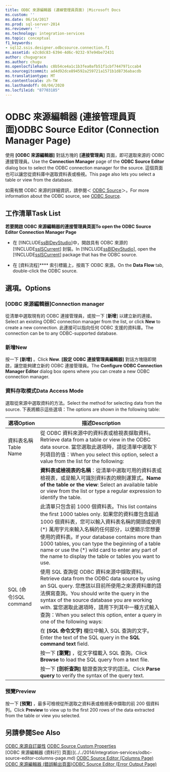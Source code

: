 ```yaml
---
title: ODBC 來源編輯器 (連線管理員頁面) |Microsoft Docs
ms.custom: ''
ms.date: 06/14/2017
ms.prod: sql-server-2014
ms.reviewer: ''
ms.technology: integration-services
ms.topic: conceptual
f1_keywords:
- sql12.ssis.designer.odbcsource.connection.f1
ms.assetid: e2c8dc83-6394-4d6c-9232-97e94be72431
author: chugugrace
ms.author: chugu
ms.openlocfilehash: c8b54ce4a1c1b3fea0afb51f1cbf7447971ccab4
ms.sourcegitcommit: ad4d92dce894592a259721a1571b1d8736abacdb
ms.translationtype: MT
ms.contentlocale: zh-TW
ms.lasthandoff: 08/04/2020
ms.locfileid: "87703185"
---
```

# <a name="odbc-source-editor-connection-manager-page"></a><span data-ttu-id="aff8b-102">ODBC 來源編輯器 (連接管理員頁面)</span><span class="sxs-lookup"><span data-stu-id="aff8b-102">ODBC Source Editor (Connection Manager Page)</span></span>
  <span data-ttu-id="aff8b-103">使用 **[ODBC 來源編輯器]** 對話方塊的 **[連接管理員]** 頁面，即可選取來源的 ODBC 連接管理員。</span><span class="sxs-lookup"><span data-stu-id="aff8b-103">Use the **Connection Manager** page of the **ODBC Source Editor** dialog box to select the ODBC connection manager for the source.</span></span> <span data-ttu-id="aff8b-104">這個頁面也可以讓您從資料庫中選取資料表或檢視。</span><span class="sxs-lookup"><span data-stu-id="aff8b-104">This page also lets you select a table or view from the database.</span></span>  
  
 <span data-ttu-id="aff8b-105">如需有關 ODBC 來源的詳細資訊，請參閱＜ [ODBC Source](data-flow/odbc-source.md)＞。</span><span class="sxs-lookup"><span data-stu-id="aff8b-105">For more information about the ODBC source, see [ODBC Source](data-flow/odbc-source.md).</span></span>  
  
## <a name="task-list"></a><span data-ttu-id="aff8b-106">工作清單</span><span class="sxs-lookup"><span data-stu-id="aff8b-106">Task List</span></span>  
 <span data-ttu-id="aff8b-107">**若要開啟 ODBC 來源編輯器的連接管理員頁面**</span><span class="sxs-lookup"><span data-stu-id="aff8b-107">**To open the ODBC Source Editor Connection Manager Page**</span></span>  
  
-   <span data-ttu-id="aff8b-108">在 [!INCLUDE[ssBIDevStudio](../includes/ssbidevstudio-md.md)]中，開啟具有 ODBC 來源的 [!INCLUDE[ssISCurrent](../includes/ssiscurrent-md.md)] 封裝。</span><span class="sxs-lookup"><span data-stu-id="aff8b-108">In [!INCLUDE[ssBIDevStudio](../includes/ssbidevstudio-md.md)], open the [!INCLUDE[ssISCurrent](../includes/ssiscurrent-md.md)] package that has the ODBC source.</span></span>  
  
-   <span data-ttu-id="aff8b-109">在 [資料流程]\*\*\*\* 索引標籤上，按兩下 ODBC 來源。</span><span class="sxs-lookup"><span data-stu-id="aff8b-109">On the **Data Flow** tab, double-click the ODBC source.</span></span>  
  
## <a name="options"></a><span data-ttu-id="aff8b-110">選項。</span><span class="sxs-lookup"><span data-stu-id="aff8b-110">Options</span></span>  
  
### <a name="connection-manager"></a><span data-ttu-id="aff8b-111">[ODBC 來源編輯器]</span><span class="sxs-lookup"><span data-stu-id="aff8b-111">Connection manager</span></span>  
 <span data-ttu-id="aff8b-112">從清單中選取現有的 ODBC 連接管理員，或按一下 [**新增**] 以建立新的連接。</span><span class="sxs-lookup"><span data-stu-id="aff8b-112">Select an existing ODBC connection manager from the list, or click **New** to create a new connection.</span></span> <span data-ttu-id="aff8b-113">此連接可以指向任何 ODBC 支援的資料庫。</span><span class="sxs-lookup"><span data-stu-id="aff8b-113">The connection can be to any ODBC-supported database.</span></span>  
  
### <a name="new"></a><span data-ttu-id="aff8b-114">新增</span><span class="sxs-lookup"><span data-stu-id="aff8b-114">New</span></span>  
 <span data-ttu-id="aff8b-115">按一下 **[新增]** 。</span><span class="sxs-lookup"><span data-stu-id="aff8b-115">Click **New**.</span></span> <span data-ttu-id="aff8b-116">**[設定 ODBC 連接管理員編輯器]** 對話方塊隨即開啟，讓您能夠建立新的 ODBC 連接管理員。</span><span class="sxs-lookup"><span data-stu-id="aff8b-116">The **Configure ODBC Connection Manager Editor** dialog box opens where you can create a new ODBC connection manager.</span></span>  
  
### <a name="data-access-mode"></a><span data-ttu-id="aff8b-117">資料存取模式</span><span class="sxs-lookup"><span data-stu-id="aff8b-117">Data Access Mode</span></span>  
 <span data-ttu-id="aff8b-118">選取從來源中選取資料的方法。</span><span class="sxs-lookup"><span data-stu-id="aff8b-118">Select the method for selecting data from the source.</span></span> <span data-ttu-id="aff8b-119">下表將顯示這些選項：</span><span class="sxs-lookup"><span data-stu-id="aff8b-119">The options are shown in the following table:</span></span>  
  
|<span data-ttu-id="aff8b-120">選項</span><span class="sxs-lookup"><span data-stu-id="aff8b-120">Option</span></span>|<span data-ttu-id="aff8b-121">描述</span><span class="sxs-lookup"><span data-stu-id="aff8b-121">Description</span></span>|  
|------------|-----------------|  
|<span data-ttu-id="aff8b-122">資料表名稱</span><span class="sxs-lookup"><span data-stu-id="aff8b-122">Table Name</span></span>|<span data-ttu-id="aff8b-123">從 ODBC 資料來源中的資料表或檢視表擷取資料。</span><span class="sxs-lookup"><span data-stu-id="aff8b-123">Retrieve data from a table or view in the ODBC data source.</span></span> <span data-ttu-id="aff8b-124">當您選取此選項時，請從清單中選取下列項目的值：</span><span class="sxs-lookup"><span data-stu-id="aff8b-124">When you select this option, select a value from the list for the following:</span></span>|  
||<span data-ttu-id="aff8b-125">**資料表或檢視表的名稱**：從清單中選取可用的資料表或檢視表，或是輸入可識別資料表的規則運算式。</span><span class="sxs-lookup"><span data-stu-id="aff8b-125">**Name of the table or the view**: Select an available table or view from the list or type a regular expression to identify the table.</span></span>|  
||<span data-ttu-id="aff8b-126">此清單只包含前 1000 個資料表。</span><span class="sxs-lookup"><span data-stu-id="aff8b-126">This list contains the first 1000 tables only.</span></span> <span data-ttu-id="aff8b-127">如果您的資料庫包含超過 1000 個資料表，您可以輸入資料表名稱的開頭或使用 (\*) 萬用字元來輸入名稱的任何部分，以便顯示您想要使用的資料表。</span><span class="sxs-lookup"><span data-stu-id="aff8b-127">If your database contains more than 1000 tables, you can type the beginning of a table name or use the (\*) wild card to enter any part of the name to display the table or tables you want to use.</span></span>|  
|<span data-ttu-id="aff8b-128">SQL (命令)</span><span class="sxs-lookup"><span data-stu-id="aff8b-128">SQL command</span></span>|<span data-ttu-id="aff8b-129">使用 SQL 查詢從 ODBC 資料來源中擷取資料。</span><span class="sxs-lookup"><span data-stu-id="aff8b-129">Retrieve data from the ODBC data source by using an SQL query.</span></span> <span data-ttu-id="aff8b-130">您應該以目前所使用之來源資料庫的語法撰寫查詢。</span><span class="sxs-lookup"><span data-stu-id="aff8b-130">You should write the query in the syntax of the source database you are working with.</span></span> <span data-ttu-id="aff8b-131">當您選取此選項時，請用下列其中一種方式輸入查詢：</span><span class="sxs-lookup"><span data-stu-id="aff8b-131">When you select this option, enter a query in one of the following ways:</span></span>|  
||<span data-ttu-id="aff8b-132">在 **[SQL 命令文字]** 欄位中輸入 SQL 查詢的文字。</span><span class="sxs-lookup"><span data-stu-id="aff8b-132">Enter the text of the SQL query in the **SQL command text** field.</span></span>|  
||<span data-ttu-id="aff8b-133">按一下 **[瀏覽]** ，從文字檔載入 SQL 查詢。</span><span class="sxs-lookup"><span data-stu-id="aff8b-133">Click **Browse** to load the SQL query from a text file.</span></span>|  
||<span data-ttu-id="aff8b-134">按一下 **[剖析查詢]** 驗證查詢文字的語法。</span><span class="sxs-lookup"><span data-stu-id="aff8b-134">Click **Parse query** to verify the syntax of the query text.</span></span>|  
  
### <a name="preview"></a><span data-ttu-id="aff8b-135">預覽</span><span class="sxs-lookup"><span data-stu-id="aff8b-135">Preview</span></span>  
 <span data-ttu-id="aff8b-136">按一下 **[預覽]** ，最多可檢視從所選取之資料表或檢視表中擷取的前 200 個資料列。</span><span class="sxs-lookup"><span data-stu-id="aff8b-136">Click **Preview** to view up to the first 200 rows of the data extracted from the table or view you selected.</span></span>  
  
## <a name="see-also"></a><span data-ttu-id="aff8b-137">另請參閱</span><span class="sxs-lookup"><span data-stu-id="aff8b-137">See Also</span></span>  
 <span data-ttu-id="aff8b-138">[ODBC 來源自訂屬性](data-flow/odbc-source-custom-properties.md) </span><span class="sxs-lookup"><span data-stu-id="aff8b-138">[ODBC Source Custom Properties](data-flow/odbc-source-custom-properties.md) </span></span>  
 <span data-ttu-id="aff8b-139">[ODBC 來源編輯器 &#40;資料行] 頁面&#41;](../../2014/integration-services/odbc-source-editor-columns-page.md) </span><span class="sxs-lookup"><span data-stu-id="aff8b-139">[ODBC Source Editor &#40;Columns Page&#41;](../../2014/integration-services/odbc-source-editor-columns-page.md) </span></span>  
 [<span data-ttu-id="aff8b-140">ODBC 來源編輯器 &#40;錯誤輸出頁面&#41;</span><span class="sxs-lookup"><span data-stu-id="aff8b-140">ODBC Source Editor &#40;Error Output Page&#41;</span></span>](../../2014/integration-services/odbc-source-editor-error-output-page.md)  
  
  
